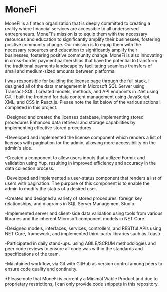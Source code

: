 # MoneFi

MoneFi is a fintech organization that is deeply committed to creating a reality where financial services are accessible to all underserved entrepreneurs. MoneFi's mission is to equip them with the necessary resources and education to significantly amplify their businesses, fostering positive community change. Our mission is to equip them with the necessary resources and education to significantly amplify their businesses, fostering positive community change. MoneFi is also innovating in cross-border payment partnerships that have the potential to transform the traditional payments landscape by facilitating seamless transfers of small and medium-sized amounts between platforms.

I was responsible for building the license page through the full stack. I designed all of the data management in Microsoft SQL Server using Transact-SQL. I created models, methods, and API endpoints in .Net using C#. I built the frontend for data content management using JavaScript, XML, and CSS in React.js. Please note the list below of the various actions I completed in this project.

-Designed and created the licenses database, implementing stored procedures Enhanced data
retrieval and storage capabilities by implementing effective stored procedures.

-Developed and implemented the license component which renders a list of licenses with
pagination for the admin, allowing more accessibility on the admin's side.

-Created a component to allow users inputs that utilized Formik and validation using Yup, resulting
in improved efficiency and accuracy in the data collection process.

-Developed and implemented a user-status component that renders a list of users with pagination.
The purpose of this component is to enable the admin to modify the status of a desired user.

-Created and designed a variety of stored procedures, foreign key relationships, and diagrams in
SQL Server Management Studio.

-Implemented server and client-side data validation using tools from various libraries and the
inherent Microsoft component models in NET Core.

-Designed models, interfaces, services, controllers, and RESTful APIs using NET Core, framework,
and implemented third-party libraries such as Toastr.

-Participated in daily stand-ups. using AGILE/SCRUM methodologies and peer code reviews to
ensure all code was within the standards and specifications of the team.

-Maintained workflow, via Git with GitHub as version control among peers to ensure code quality
and continuity.

*Please note that MoneFi is currently a Minimal Viable Product and due to proprietary restrictions, I can only provide code snippets in this repository.
